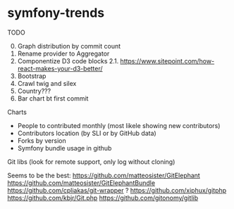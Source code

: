 symfony-trends
==============

TODO

0. Graph distribution by commit count
1. Rename provider to Aggregator
2. Componentize D3 code blocks
    2.1. https://www.sitepoint.com/how-react-makes-your-d3-better/
3. Bootstrap
4. Crawl twig and silex
4. Country???
5. Bar chart bt first commit


Charts

- People to contributed monthly (most likele showing new contributors)
- Contributors location (by SLI or by GitHub data)
- Forks by version
- Symfony bundle usage in github


Git libs (look for remote support, only log without cloning)

Seems to be the best: https://github.com/matteosister/GitElephant  https://github.com/matteosister/GitElephantBundle
https://github.com/cpliakas/git-wrapper ?
https://github.com/xiphux/gitphp
https://github.com/kbjr/Git.php
https://github.com/gitonomy/gitlib
